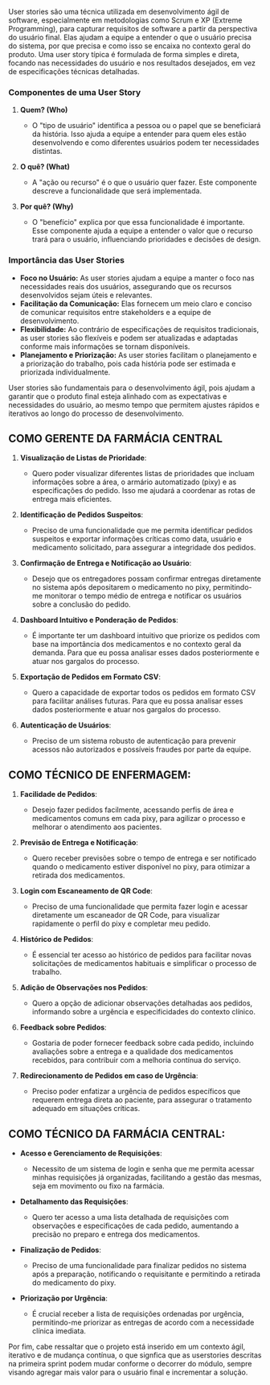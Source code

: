 User stories são uma técnica utilizada em desenvolvimento ágil de software, especialmente em metodologias como Scrum e XP (Extreme Programming), para capturar requisitos de software a partir da perspectiva do usuário final. Elas ajudam a equipe a entender o que o usuário precisa do sistema, por que precisa e como isso se encaixa no contexto geral do produto. Uma user story típica é formulada de forma simples e direta, focando nas necessidades do usuário e nos resultados desejados, em vez de especificações técnicas detalhadas.


### Componentes de uma User Story

1. **Quem? (Who)**
   - O "tipo de usuário" identifica a pessoa ou o papel que se beneficiará da história. Isso ajuda a equipe a entender para quem eles estão desenvolvendo e como diferentes usuários podem ter necessidades distintas.

2. **O quê? (What)**
   - A "ação ou recurso" é o que o usuário quer fazer. Este componente descreve a funcionalidade que será implementada.

3. **Por quê? (Why)**
   - O "benefício" explica por que essa funcionalidade é importante. Esse componente ajuda a equipe a entender o valor que o recurso trará para o usuário, influenciando prioridades e decisões de design.

### Importância das User Stories

- **Foco no Usuário:** As user stories ajudam a equipe a manter o foco nas necessidades reais dos usuários, assegurando que os recursos desenvolvidos sejam úteis e relevantes.
- **Facilitação da Comunicação:** Elas fornecem um meio claro e conciso de comunicar requisitos entre stakeholders e a equipe de desenvolvimento.
- **Flexibilidade:** Ao contrário de especificações de requisitos tradicionais, as user stories são flexíveis e podem ser atualizadas e adaptadas conforme mais informações se tornam disponíveis.
- **Planejamento e Priorização:** As user stories facilitam o planejamento e a priorização do trabalho, pois cada história pode ser estimada e priorizada individualmente.


User stories são fundamentais para o desenvolvimento ágil, pois ajudam a garantir que o produto final esteja alinhado com as expectativas e necessidades do usuário, ao mesmo tempo que permitem ajustes rápidos e iterativos ao longo do processo de desenvolvimento.


## COMO GERENTE DA FARMÁCIA CENTRAL

1. **Visualização de Listas de Prioridade**:
   - Quero poder visualizar diferentes listas de prioridades que incluam informações sobre a área, o armário automatizado (pixy) e as especificações do pedido. Isso me ajudará a coordenar as rotas de entrega mais eficientes.

2. **Identificação de Pedidos Suspeitos**:
   - Preciso de uma funcionalidade que me permita identificar pedidos suspeitos e exportar informações críticas como data, usuário e medicamento solicitado, para assegurar a integridade dos pedidos.

3. **Confirmação de Entrega e Notificação ao Usuário**:
   - Desejo que os entregadores possam confirmar entregas diretamente no sistema após depositarem o medicamento no pixy, permitindo-me monitorar o tempo médio de entrega e notificar os usuários sobre a conclusão do pedido.

4. **Dashboard Intuitivo e Ponderação de Pedidos**:
   - É importante ter um dashboard intuitivo que priorize os pedidos com base na importância dos medicamentos e no contexto geral da demanda. Para que eu possa analisar esses dados posteriormente e atuar nos gargalos do processo.

5. **Exportação de Pedidos em Formato CSV**:
   - Quero a capacidade de exportar todos os pedidos em formato CSV para facilitar análises futuras. Para que eu possa analisar esses dados posteriormente e atuar nos gargalos do processo.

6. **Autenticação de Usuários**:
   - Preciso de um sistema robusto de autenticação para prevenir acessos não autorizados e possíveis fraudes por parte da equipe.


## COMO TÉCNICO DE ENFERMAGEM:

1. **Facilidade de Pedidos**:
   - Desejo fazer pedidos facilmente, acessando perfis de área e medicamentos comuns em cada pixy, para agilizar o processo e melhorar o atendimento aos pacientes.

2. **Previsão de Entrega e Notificação**:
   - Quero receber previsões sobre o tempo de entrega e ser notificado quando o medicamento estiver disponível no pixy, para otimizar a retirada dos medicamentos.

3. **Login com Escaneamento de QR Code**:
   - Preciso de uma funcionalidade que permita fazer login e acessar diretamente um escaneador de QR Code, para visualizar rapidamente o perfil do pixy e completar meu pedido.

4. **Histórico de Pedidos**:
   - É essencial ter acesso ao histórico de pedidos para facilitar novas solicitações de medicamentos habituais e simplificar o processo de trabalho.

5. **Adição de Observações nos Pedidos**:
   - Quero a opção de adicionar observações detalhadas aos pedidos, informando sobre a urgência e especificidades do contexto clínico.

6. **Feedback sobre Pedidos**:
   - Gostaria de poder fornecer feedback sobre cada pedido, incluindo avaliações sobre a entrega e a qualidade dos medicamentos recebidos, para contribuir com a melhoria contínua do serviço.

7. **Redirecionamento de Pedidos em caso de Urgência**:
   - Preciso poder enfatizar a urgência de pedidos específicos que requerem entrega direta ao paciente, para assegurar o tratamento adequado em situações críticas.

 ## COMO TÉCNICO DA FARMÁCIA CENTRAL:


- **Acesso e Gerenciamento de Requisições**:
   - Necessito de um sistema de login e senha que me permita acessar minhas requisições já organizadas, facilitando a gestão das mesmas, seja em movimento ou fixo na farmácia.

- **Detalhamento das Requisições**:
   - Quero ter acesso a uma lista detalhada de requisições com observações e especificações de cada pedido, aumentando a precisão no preparo e entrega dos medicamentos.

- **Finalização de Pedidos**:
   - Preciso de uma funcionalidade para finalizar pedidos no sistema após a preparação, notificando o requisitante e permitindo a retirada do medicamento do pixy.

- **Priorização por Urgência**:
   - É crucial receber a lista de requisições ordenadas por urgência, permitindo-me priorizar as entregas de acordo com a necessidade clínica imediata.


Por fim, cabe ressaltar que o projeto está inserido em um contexto ágil, iterativo e de mudança contínua, o que signfica que as userstories descritas na primeira sprint podem mudar conforme o decorrer do módulo, sempre visando agregar mais valor para o usuário final e incrementar a solução.

